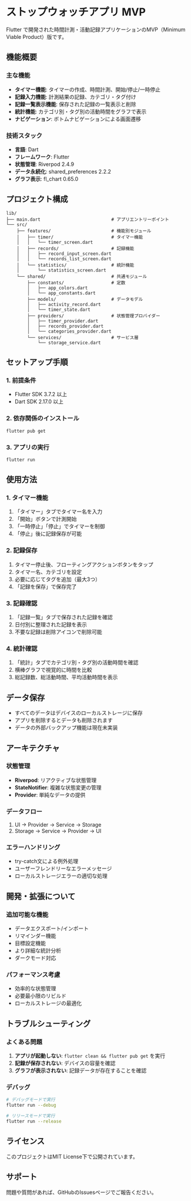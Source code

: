 # ストップウォッチアプリ MVP

Flutter で開発された時間計測・活動記録アプリケーションのMVP（Minimum Viable Product）版です。

## 機能概要

### 主な機能
- **タイマー機能**: タイマーの作成、時間計測、開始/停止/一時停止
- **記録入力機能**: 計測結果の記録、カテゴリ・タグ付け
- **記録一覧表示機能**: 保存された記録の一覧表示と削除
- **統計機能**: カテゴリ別・タグ別の活動時間をグラフで表示
- **ナビゲーション**: ボトムナビゲーションによる画面遷移

### 技術スタック
- **言語**: Dart
- **フレームワーク**: Flutter
- **状態管理**: Riverpod 2.4.9
- **データ永続化**: shared_preferences 2.2.2
- **グラフ表示**: fl_chart 0.65.0

## プロジェクト構成

```
lib/
├── main.dart                           # アプリエントリーポイント
└── src/
    ├── features/                       # 機能別モジュール
    │   ├── timer/                      # タイマー機能
    │   │   └── timer_screen.dart
    │   ├── records/                    # 記録機能
    │   │   ├── record_input_screen.dart
    │   │   └── records_list_screen.dart
    │   └── statistics/                 # 統計機能
    │       └── statistics_screen.dart
    └── shared/                         # 共通モジュール
        ├── constants/                  # 定数
        │   ├── app_colors.dart
        │   └── app_constants.dart
        ├── models/                     # データモデル
        │   ├── activity_record.dart
        │   └── timer_state.dart
        ├── providers/                  # 状態管理プロバイダー
        │   ├── timer_provider.dart
        │   ├── records_provider.dart
        │   └── categories_provider.dart
        └── services/                   # サービス層
            └── storage_service.dart
```

## セットアップ手順

### 1. 前提条件
- Flutter SDK 3.7.2 以上
- Dart SDK 2.17.0 以上

### 2. 依存関係のインストール
```bash
flutter pub get
```

### 3. アプリの実行
```bash
flutter run
```

## 使用方法

### 1. タイマー機能
1. 「タイマー」タブでタイマー名を入力
2. 「開始」ボタンで計測開始
3. 「一時停止」「停止」でタイマーを制御
4. 「停止」後に記録保存が可能

### 2. 記録保存
1. タイマー停止後、フローティングアクションボタンをタップ
2. タイマー名、カテゴリを設定
3. 必要に応じてタグを追加（最大3つ）
4. 「記録を保存」で保存完了

### 3. 記録確認
1. 「記録一覧」タブで保存された記録を確認
2. 日付別に整理された記録を表示
3. 不要な記録は削除アイコンで削除可能

### 4. 統計確認
1. 「統計」タブでカテゴリ別・タグ別の活動時間を確認
2. 横棒グラフで視覚的に時間を比較
3. 総記録数、総活動時間、平均活動時間を表示

## データ保存

- すべてのデータはデバイスのローカルストレージに保存
- アプリを削除するとデータも削除されます
- データの外部バックアップ機能は現在未実装

## アーキテクチャ

### 状態管理
- **Riverpod**: リアクティブな状態管理
- **StateNotifier**: 複雑な状態変更の管理
- **Provider**: 単純なデータの提供

### データフロー
1. UI → Provider → Service → Storage
2. Storage → Service → Provider → UI

### エラーハンドリング
- try-catch文による例外処理
- ユーザーフレンドリーなエラーメッセージ
- ローカルストレージエラーの適切な処理

## 開発・拡張について

### 追加可能な機能
- データエクスポート/インポート
- リマインダー機能
- 目標設定機能
- より詳細な統計分析
- ダークモード対応

### パフォーマンス考慮
- 効率的な状態管理
- 必要最小限のリビルド
- ローカルストレージの最適化

## トラブルシューティング

### よくある問題
1. **アプリが起動しない**: `flutter clean && flutter pub get` を実行
2. **記録が保存されない**: デバイスの容量を確認
3. **グラフが表示されない**: 記録データが存在することを確認

### デバッグ
```bash
# デバッグモードで実行
flutter run --debug

# リリースモードで実行  
flutter run --release
```

## ライセンス

このプロジェクトはMIT License下で公開されています。

## サポート

問題や質問があれば、GitHubのIssuesページでご報告ください。
